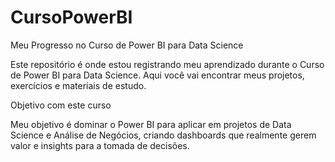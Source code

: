 # CursoPowerBI

Meu Progresso no Curso de Power BI para Data Science

Este repositório é onde estou registrando meu aprendizado durante o Curso de Power BI para Data Science.
Aqui você vai encontrar meus projetos, exercícios e materiais de estudo.

Objetivo com este curso

Meu objetivo é dominar o Power BI para aplicar em projetos de Data Science e Análise de Negócios, criando dashboards que realmente gerem valor e insights para a tomada de decisões.